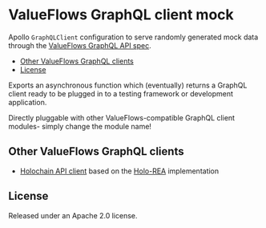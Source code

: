# ValueFlows GraphQL client mock

Apollo `GraphQLClient` configuration to serve randomly generated mock data through the [ValueFlows GraphQL API spec](https://lab.allmende.io/valueflows/vf-schemas/vf-graphql).

<!-- MarkdownTOC -->

- [Other ValueFlows GraphQL clients](#other-valueflows-graphql-clients)
- [License](#license)

<!-- /MarkdownTOC -->

Exports an asynchronous function which (eventually) returns a GraphQL client ready to be plugged in to a testing framework or development application.

Directly pluggable with other ValueFlows-compatible GraphQL client modules- simply change the module name!


## Other ValueFlows GraphQL clients

- [Holochain API client](https://github.com/holo-rea/app-offers-needs-marketplace/tree/sprout/src/graphql-client) based on the [Holo-REA](https://github.com/holo-rea/holo-rea/tree/sprout/modules/vf-graphql-holochain) implementation


## License

Released under an Apache 2.0 license.
